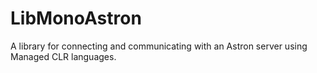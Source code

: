 # LibMonoAstron
A library for connecting and communicating with an Astron server using Managed CLR languages.
